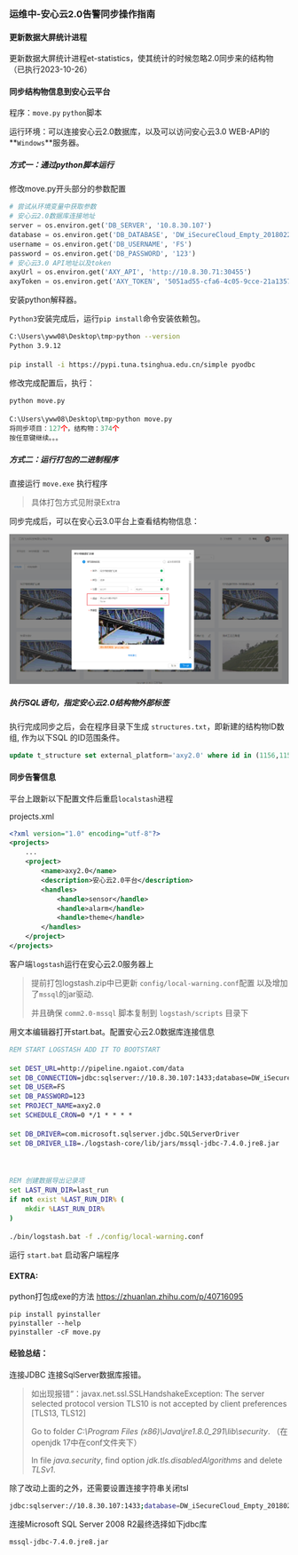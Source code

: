 ### 运维中-安心云2.0告警同步操作指南



#### 更新数据大屏统计进程

更新数据大屏统计进程et-statistics，使其统计的时候忽略2.0同步来的结构物（已执行2023-10-26）



#### 同步结构物信息到安心云平台

程序：`move.py` `python`脚本

运行环境：可以连接安心云2.0数据库，以及可以访问安心云3.0 WEB-API的**`Windows`**服务器。



##### 方式一：通过python脚本运行

修改move.py开头部分的参数配置

```python
# 尝试从环境变量中获取参数
# 安心云2.0数据库连接地址
server = os.environ.get('DB_SERVER', '10.8.30.107')
database = os.environ.get('DB_DATABASE', 'DW_iSecureCloud_Empty_20180223')
username = os.environ.get('DB_USERNAME', 'FS')
password = os.environ.get('DB_PASSWORD', '123')
# 安心云3.0 API地址以及token
axyUrl = os.environ.get('AXY_API', 'http://10.8.30.71:30455')
axyToken = os.environ.get('AXY_TOKEN', '5051ad55-cfa6-4c05-9cce-21a13573890b')
```



安装python解释器。

`Python3`安装完成后，运行`pip install`命令安装依赖包。

```sh
C:\Users\yww08\Desktop\tmp>python --version
Python 3.9.12

pip install -i https://pypi.tuna.tsinghua.edu.cn/simple pyodbc
```



修改完成配置后，执行：

```python
python move.py

C:\Users\yww08\Desktop\tmp>python move.py
将同步项目：127个，结构物：374个
按任意键继续。。。
```



##### 方式二：运行打包的二进制程序

直接运行 `move.exe` 执行程序

> 具体打包方式见附录Extra





同步完成后，可以在安心云3.0平台上查看结构物信息：

![image-20231026092818508](imgs/安心云2.0告警同步操作方法/image-20231026092818508.png)



##### 执行SQL语句，指定安心云2.0结构物外部标签

执行完成同步之后，会在程序目录下生成 `structures.txt`，即新建的结构物ID数组, 作为以下SQL 的ID范围条件。

```sql
update t_structure set external_platform='axy2.0' where id in (1156,1157,1158,1159,1160);
```





#### 同步告警信息

平台上跟新以下配置文件后重启`localstash`进程

projects.xml

```xml
<?xml version="1.0" encoding="utf-8"?>
<projects>
    ...
    <project>
        <name>axy2.0</name>
        <description>安心云2.0平台</description>
        <handles>
            <handle>sensor</handle>
            <handle>alarm</handle>
            <handle>theme</handle>
        </handles>
    </project>
</projects>

```



客户端`logstash`运行在安心云2.0服务器上

> 提前打包logstash.zip中已更新 `config/local-warning.conf`配置 以及增加了`mssql`的jar驱动.
>
> 并且确保  `comm2.0-mssql` 脚本复制到 `logstash/scripts` 目录下



用文本编辑器打开start.bat。配置安心云2.0数据库连接信息

```bat
REM START LOGSTASH ADD IT TO BOOTSTART

set DEST_URL=http://pipeline.ngaiot.com/data
set DB_CONNECTION=jdbc:sqlserver://10.8.30.107:1433;database=DW_iSecureCloud_Empty_20180223;encrypt=false;
set DB_USER=FS
set DB_PASSWORD=123
set PROJECT_NAME=axy2.0
set SCHEDULE_CRON=0 */1 * * * *

set DB_DRIVER=com.microsoft.sqlserver.jdbc.SQLServerDriver
set DB_DRIVER_LIB=./logstash-core/lib/jars/mssql-jdbc-7.4.0.jre8.jar



REM 创建数据导出记录项
set LAST_RUN_DIR=last_run
if not exist %LAST_RUN_DIR% (
    mkdir %LAST_RUN_DIR%
)

./bin/logstash.bat -f ./config/local-warning.conf
```



运行 `start.bat` 启动客户端程序





#### EXTRA:

python打包成exe的方法 https://zhuanlan.zhihu.com/p/40716095

```text
pip install pyinstaller
pyinstaller --help
pyinstaller -cF move.py
```



#### 经验总结：

连接JDBC 连接SqlServer数据库报错。

> 如出现报错“：javax.net.ssl.SSLHandshakeException: The server selected protocol version TLS10 is not accepted by client preferences [TLS13, TLS12]
>
> Go to folder *C:\Program Files (x86)\Java\jre1.8.0_291\lib\security*. （在openjdk 17中在conf文件夹下）
>
> In file *java.security*, find option *jdk.tls.disabledAlgorithms* and delete *TLSv1*.

除了改动上面的之外，还需要设置连接字符串关闭tsl

```sh
jdbc:sqlserver://10.8.30.107:1433;database=DW_iSecureCloud_Empty_20180223;encrypt=false;
```



连接Microsoft SQL Server 2008 R2最终选择如下jdbc库

```
mssql-jdbc-7.4.0.jre8.jar
```